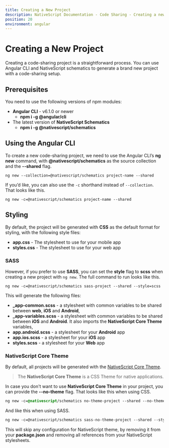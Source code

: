 ```yaml
---
title: Creating a New Project
description: NativeScript Documentation - Code Sharing - Creating a new project
position: 20
environment: angular
---
```


# Creating a New Project

Creating a code-sharing project is a straightforward process. You can use Angular CLI and NativeScript schematics to generate a brand new project with a code-sharing setup.

## Prerequisites 

You need to use the following versions of npm modules:

 * **Angular CLI** - v6.1.0 or newer
	 * **npm i -g @angular/cli**
 * The latest version of **NativeScript Schematics** 
	 * **npm i -g @nativescript/schematics**

## Using the Angular CLI

To create a new code-sharing project, we need to use the Angular CLI’s **ng new** command, with **@nativescript/schematics** as the source collection and the **--shared** flag.

```
ng new --collection=@nativescript/schematics project-name --shared
```

If you’d like, you can also use the `-c` shorthand instead of `--collection`. That looks like this.


```
ng new -c=@nativescript/schematics project-name --shared
```

## Styling

By default, the project will be generated with **CSS** as the default format for styling, with the following style files:

 * **app.css** - The stylesheet to use for your mobile app
 * **styles.css** - The stylesheet to use for your web app

### SASS

However, if you prefer to use **SASS**, you can set the **style** flag to **scss** when creating a new project with `ng new`. The full command to run looks like this.

```
ng new -c=@nativescript/schematics sass-project --shared --style=scss
```

This will generate the following files:

 * **_app-common.scss** - a stylesheet with common variables to be shared between **web**, **iOS** and **Android**,
 * **_app-variables.scss** - a stylesheet with common variables to be shared between **iOS** and **Android**. It also imports the **NativeScript Core Theme** variables,
 * **app.android.scss** - a stylesheet for your **Android** app
 * **app.ios.scss** - a stylesheet for your **iOS** app
 * **styles.scss** - a stylesheet for your **Web** app
 
### NativeScript Core Theme
 
By default, all projects will be generated with the [NativeScript Core Theme](../ui/theme).

> The **NativeScript Core Theme** is a CSS Theme for native applications.

In case you don't want to use **NativeScript Core Theme** in your project, you can provide the **--no-theme** flag. That looks like this when using CSS.

```CSS
ng new -c=@nativescript/schematics no-theme-project --shared --no-theme
```

And like this when using SASS.

```SCSS
ng new -c=@nativescript/schematics sass-no-theme-project --shared --style=scss --no-theme
```

This will skip any configuration for NativeScript theme, by removing it from your **package.json** and removing all references from your NativeScript stylesheets.

